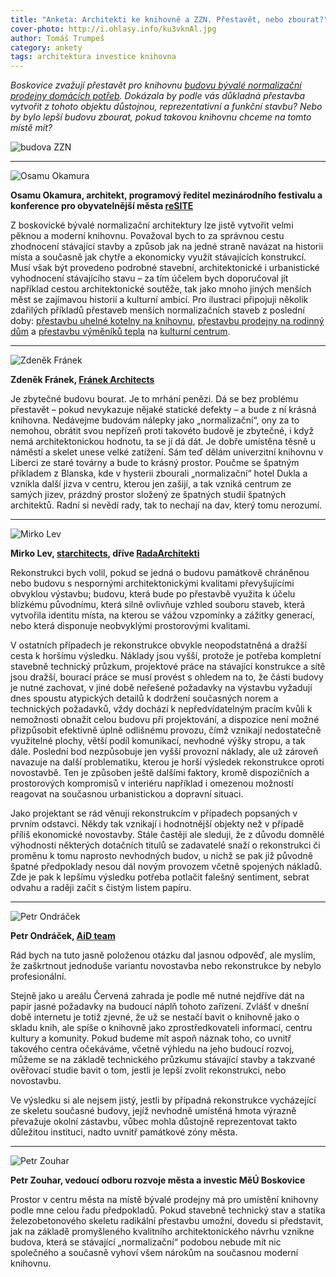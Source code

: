 ```yaml
---
title: "Anketa: Architekti ke knihovně a ZZN. Přestavět, nebo zbourat?"
cover-photo: http://i.ohlasy.info/ku3vknAl.jpg
author: Tomáš Trumpeš
category: ankety
tags: architektura investice knihovna
---
```


*Boskovice zvažují přestavět pro knihovnu [budovu bývalé normalizační prodejny domácích potřeb](/clanky/2016/01/budova-zzn.html). Dokázala by podle vás důkladná přestavba vytvořit z tohoto objektu důstojnou, reprezentativní a funkční stavbu? Nebo by bylo lepší budovu zbourat, pokud takovou knihovnu chceme na tomto místě mít?*

<img src="http://i.ohlasy.info/BznGzf7.jpg" alt="budova ZZN" class="img-responsive img-popup" data-author="Tomáš Znamenáček">

---

<img src="http://i.ohlasy.info/YcnlVh9.jpg" class="profile-picture" alt="Osamu Okamura">

**Osamu Okamura, architekt, programový ředitel mezinárodního festivalu a konference pro obyvatelnější města [reSITE](http://resite.cz/cs/)**

Z boskovické bývalé normalizační architektury lze jistě vytvořit velmi pěknou a moderní knihovnu. Považoval bych to za správnou cestu zhodnocení stávající stavby a způsob jak na jedné straně navázat na historii místa a současně jak chytře a ekonomicky využít stávajících konstrukcí. Musí však být provedeno podrobné stavební, architektonické i urbanistické vyhodnocení stávajícího stavu – za tím účelem bych doporučoval jít například cestou architektonické soutěže, tak jako mnoho jiných menších měst se zajímavou historií a kulturní ambicí. Pro ilustraci připojuji několik zdařilých příkladů přestaveb menších normalizačních staveb z poslední doby: [přestavbu uhelné kotelny na knihovnu](https://duha.mzk.cz/clanky/kdyz-se-plni-knihovnicke-sny-knihovnice-jitka-nevesela-jeji-knihovna), [přestavbu prodejny na rodinný dům](http://bydleni.idnes.cz/potrebujete-bydlet-jake-mate-moznosti-dhn-/dum_osobnosti.aspx?c=A040405_214408_dum_stavime_pet) a [přestavbu výměníků tepla](http://www.k13.sk/o-nas/centra/vymenniky-spots/) na [kulturní centrum](http://vymenniky.sk).

---

<img src="http://i.ohlasy.info/VXQeMtb.jpg" class="profile-picture" alt="Zdeněk Fránek">

**Zdeněk Fránek, [Fránek Architects](http://www.franekarchitects.cz/)**

Je zbytečné budovu bourat. Je to mrhání penězi. Dá se bez problému přestavět – pokud nevykazuje nějaké statické defekty – a bude z ní krásná knihovna. Nedávejme budovám nálepky jako „normalizační“, ony za to nemohou, obrátit svou nepřízeň proti takovéto budově je zbytečné, i když nemá architektonickou hodnotu, ta se jí dá dát. Je dobře umístěna těsně u náměstí a skelet unese velké zatížení. Sám teď dělám univerzitní knihovnu v Liberci ze staré továrny a bude to krásný prostor. Poučme se špatným příkladem z Blanska, kde v hysterii zbourali „normalizační“ hotel Dukla a vznikla další jizva v centru, kterou jen zašijí, a tak vzniká centrum ze samých jizev, prázdný prostor složený ze špatných studií špatných architektů. Radní si nevědí rady, tak to nechají na dav, který tomu nerozumí.

---

<img src="http://i.ohlasy.info/SkICOkT.jpg" class="profile-picture" alt="Mirko Lev">

**Mirko Lev, [starchitects](http://starchitects.cz/), dříve [RadaArchitekti](http://www.radaarchitekti.cz)**

Rekonstrukci bych volil, pokud se jedná o budovu památkově chráněnou nebo budovu s nespornými architektonickými kvalitami převyšujícími obvyklou výstavbu; budovu, která bude po přestavbě využita k účelu blízkému původnímu, která silně ovlivňuje vzhled souboru staveb, která vytvořila identitu místa, na kterou se vážou vzpomínky a zážitky generací, nebo která disponuje neobvyklými prostorovými kvalitami.

V ostatních případech je rekonstrukce obvykle neopodstatněná a dražší cesta k horšímu výsledku. Náklady jsou vyšší, protože je potřeba kompletní stavebně technický průzkum, projektové práce na stávající konstrukce a sítě jsou dražší, bourací práce se musí provést s ohledem na to, že části budovy je nutné zachovat, v jiné době neřešené požadavky na výstavbu vyžadují dnes spoustu atypických detailů k dodržení současných norem a technických požadavků, vždy dochází k nepředvídatelným pracím kvůli k nemožnosti obnažit celou budovu při projektování, a dispozice není možné přizpůsobit efektivně úplně odlišnému provozu, čímž vznikají nedostatečně využitelné plochy, větší podíl komunikací, nevhodné výšky stropu, a tak dále. Poslední bod nezpůsobuje jen vyšší provozní náklady, ale už zároveň navazuje na další problematiku, kterou je horší výsledek rekonstrukce oproti novostavbě. Ten je způsoben ještě dalšími faktory, kromě dispozičních a prostorových kompromisů v interiéru například i omezenou možností reagovat na současnou urbanistickou a dopravní situaci. 

Jako projektant se rád věnuji rekonstrukcím v případech popsaných v prvním odstavci. Někdy tak vznikají i hodnotnější objekty než v případě příliš ekonomické novostavby. Stále častěji ale sleduji, že z důvodu domnělé výhodnosti některých dotačních titulů se zadavatelé snaží o rekonstrukci či proměnu k tomu naprosto nevhodných budov, u nichž se pak již původně špatné předpoklady nesou dál novým provozem včetně spojených nákladů. Zde je pak k lepšímu výsledku potřeba potlačit falešný sentiment, sebrat odvahu a raději začít s čistým listem papíru. 

---

<img src="http://i.ohlasy.info/wO4wXRi.jpg" class="profile-picture" alt="Petr Ondráček">

**Petr Ondráček, [AiD team](http://www.aid.as./)**

Rád bych na tuto jasně položenou otázku dal jasnou odpověď, ale myslím, že zaškrtnout jednoduše variantu novostavba nebo rekonstrukce by nebylo profesionální.

Stejně jako u areálu Červená zahrada je podle mě nutné nejdříve dát na papír jasné požadavky na budoucí náplň tohoto zařízení. Zvlášť v dnešní době internetu je totiž zjevné, že už se nestačí bavit o knihovně jako o skladu knih, ale spíše o knihovně jako zprostředkovateli informací, centru kultury a komunity. Pokud budeme mít aspoň náznak toho, co uvnitř takového centra očekáváme, včetně výhledu na jeho budoucí rozvoj, můžeme se na základě technického průzkumu stávající stavby a takzvané ověřovací studie bavit o tom, jestli je lepší zvolit rekonstrukci, nebo novostavbu.

Ve výsledku si ale nejsem jistý, jestli by případná rekonstrukce vycházející ze skeletu současné budovy, jejíž nevhodně umístěná hmota výrazně převažuje okolní zástavbu, vůbec mohla důstojně reprezentovat takto důležitou instituci, nadto uvnitř památkové zóny města.

---

<img src="http://i.ohlasy.info/iePyoeG.jpg" class="profile-picture" alt="Petr Zouhar">

**Petr Zouhar, vedoucí odboru rozvoje města a investic MěÚ Boskovice**

Prostor v centru města na místě bývalé prodejny má pro umístění knihovny podle mne celou řadu předpokladů. Pokud stavebně technický stav a statika železobetonového skeletu radikální přestavbu umožní, dovedu si představit, jak na základě promyšleného kvalitního architektonického návrhu vznikne budova, která se stávající „normalizační“ podobou nebude mít nic společného a současně vyhoví všem nárokům na současnou moderní knihovnu. 
